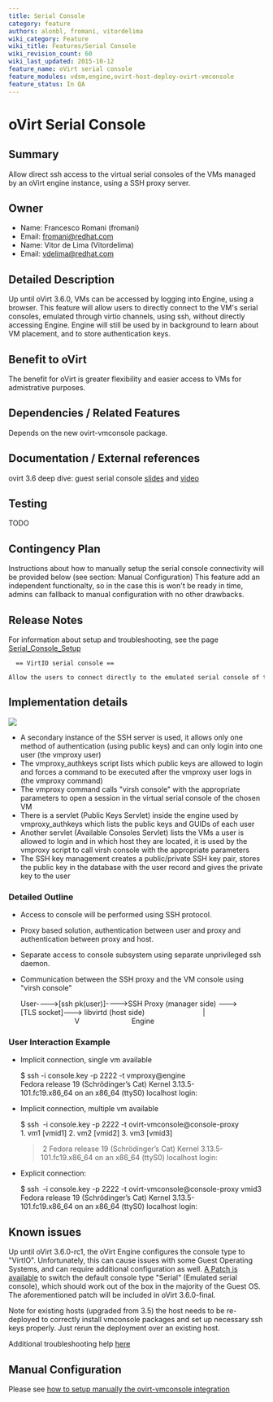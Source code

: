 ```yaml
---
title: Serial Console
category: feature
authors: alonbl, fromani, vitordelima
wiki_category: Feature
wiki_title: Features/Serial Console
wiki_revision_count: 60
wiki_last_updated: 2015-10-12
feature_name: oVirt serial console
feature_modules: vdsm,engine,ovirt-host-deploy-ovirt-vmconsole
feature_status: In QA
---
```


# oVirt Serial Console

## Summary

Allow direct ssh access to the virtual serial consoles of the VMs managed by an oVirt engine instance, using a SSH proxy server.

## Owner

*   Name: Francesco Romani (fromani)
*   Email: <fromani@redhat.com>
*   Name: Vitor de Lima (Vitordelima)
*   Email: vdelima@redhat.com

## Detailed Description

Up until oVirt 3.6.0, VMs can be accessed by logging into Engine, using a browser. This feature will allow users to directly connect to the VM's serial consoles, emulated through virtio channels, using ssh, without directly accessing Engine. Engine will still be used by in background to learn about VM placement, and to store authentication keys.

## Benefit to oVirt

The benefit for oVirt is greater flexibility and easier access to VMs for admistrative purposes.

## Dependencies / Related Features

Depends on the new ovirt-vmconsole package.

## Documentation / External references

ovirt 3.6 deep dive: guest serial console [slides](http://resources.ovirt.org/old-site-files/wiki/Ovirt36_deep_dive-guest_serial_console.pdf) and [video](https://www.youtube.com/watch?v=2FltqwrDDtA)

## Testing

TODO

## Contingency Plan

Instructions about how to manually setup the serial console connectivity will be provided below (see section: Manual Configuration) This feature add an independent functionalty, so in the case this is won't be ready in time, admins can fallback to manual configuration with no other drawbacks.

## Release Notes

For information about setup and troubleshooting, see the page [Serial_Console_Setup](/documentation/admin-guide/serial-console-setup/)

      == VirtIO serial console ==
      Allow the users to connect directly to the emulated serial console of the VMs, using SSH.

## Implementation details

![](/images/wiki/Serial_console.png)

*   A secondary instance of the SSH server is used, it allows only one method of authentication (using public keys) and can only login into one user (the vmproxy user)
*   The vmproxy_authkeys script lists which public keys are allowed to login and forces a command to be executed after the vmproxy user logs in (the vmproxy command)
*   The vmproxy command calls "virsh console" with the appropriate parameters to open a session in the virtual serial console of the chosen VM
*   There is a servlet (Public Keys Servlet) inside the engine used by vmproxy_authkeys which lists the public keys and GUIDs of each user
*   Another servlet (Available Consoles Servlet) lists the VMs a user is allowed to login and in which host they are located, it is used by the vmproxy script to call virsh console with the appropriate parameters
*   The SSH key management creates a public/private SSH key pair, stores the public key in the database with the user record and gives the private key to the user

### Detailed Outline

*   Access to console will be performed using SSH protocol.
*   Proxy based solution, authentication between user and proxy and authentication between proxy and host.
*   Separate access to console subsystem using separate unprivileged ssh daemon.
*   Communication between the SSH proxy and the VM console using "virsh console"

      User---->[ssh pk(user)]---->SSH Proxy (manager side) --->[TLS socket]---> libvirtd (host side)
                                  |
                                 V
                               Engine

### User Interaction Example

*   Implicit connection, single vm available

      $ ssh -i console.key -p 2222 -t vmproxy@engine
      Fedora release 19 (Schrödinger’s Cat)
      Kernel 3.13.5-101.fc19.x86_64 on an x86_64 (ttyS0)
      localhost login:

*   Implicit connection, multiple vm available

      $ ssh  -i console.key -p 2222 -t ovirt-vmconsole@console-proxy
      1. vm1 [vmid1]
      2. vm2 [vmid2]
      3. vm3 [vmid3]
      > 2
      Fedora release 19 (Schrödinger’s Cat)
      Kernel 3.13.5-101.fc19.x86_64 on an x86_64 (ttyS0)
      localhost login:

*   Explicit connection:

      $ ssh  -i console.key -p 2222 -t ovirt-vmconsole@console-proxy vmid3
      Fedora release 19 (Schrödinger’s Cat)
      Kernel 3.13.5-101.fc19.x86_64 on an x86_64 (ttyS0)
      localhost login:

## Known issues

Up until oVirt 3.6.0-rc1, the oVirt Engine configures the console type to "VirtIO". Unfortunately, this can cause issues with some Guest Operating Systems, and can require additional configuration as well. [A Patch is available](https://gerrit.ovirt.org/#/c/46700/) to switch the default console type "Serial" (Emulated serial console), which should work out of the box in the majority of the Guest OS. The aforementioned patch will be included in oVirt 3.6.0-final.

Note for existing hosts (upgraded from 3.5) the host needs to be re-deployed to correctly install vmconsole packages and set up necessary ssh keys properly. Just rerun the deployment over an existing host.

Additional troubleshooting help [here](/documentation/admin-guide/serial-console-setup/#troubleshooting)

## Manual Configuration

Please see [how to setup manually the ovirt-vmconsole integration](/documentation/admin-guide/serial-console-setup/#manual-setup)



